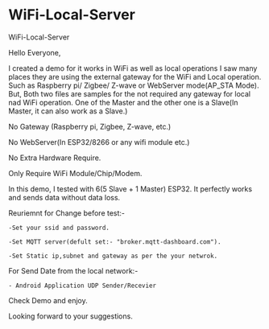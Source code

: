 # WiFi-Local-Server
WiFi-Local-Server


Hello Everyone,

I created a demo for it works in WiFi as well as local operations I saw many places they are using the external gateway for the WiFi and Local operation. Such as Raspberry pi/ Zigbee/ Z-wave or WebServer mode(AP_STA Mode). But, Both two files are samples for the not required any gateway for local nad WiFi operation. One of the Master and the other one is a Slave(In Master, it can also work as a Slave.)

No Gateway  (Raspberry pi, Zigbee, Z-wave, etc.)

No WebServer(In ESP32/8266 or any wifi module etc.)

No Extra Hardware Require. 

Only Require WiFi Module/Chip/Modem. 

In this demo, I tested with 6(5 Slave + 1 Master) ESP32. It perfectly works and sends data without data loss.


Reuriemnt for Change before test:-

	-Set your ssid and password.
	
	-Set MQTT server(defult set:- "broker.mqtt-dashboard.com").
	
	-Set Static ip,subnet and gateway as per the your netwrok.

For Send Date from the local network:-

	- Android Application UDP Sender/Recevier
	
Check Demo and enjoy.

Looking forward to your suggestions.

